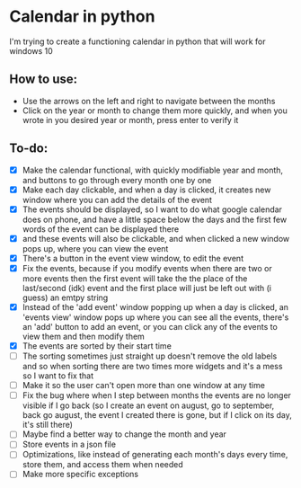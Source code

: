 # Calendar in python

I'm trying to create a functioning calendar in python that will work for windows 10

## How to use:

- Use the arrows on the left and right to navigate between the months
- Click on the year or month to change them more quickly, and when you wrote in you desired year or month, press enter to verify it

## To-do:

- [x] Make the calendar functional, with quickly modifiable year and month, and buttons to go through every month one by one
- [x] Make each day clickable, and when a day is clicked, it creates new window where you can add the details of the event
- [x] The events should be displayed, so I want to do what google calendar does on phone, and have a little space below the days and the first few words of the event can be displayed there
- [x] and these events will also be clickable, and when clicked a new window pops up, where you can view the event
- [x] There's a button in the event view window, to edit the event
- [x] Fix the events, because if you modify events when there are two or more events then the first event will take the the place of the last/second (idk) event and the first place will just be left out with (i guess) an emtpy string
- [x] Instead of the 'add event' window popping up when a day is clicked, an 'events view' window pops up where you can see all the events, there's an 'add' button to add an event, or you can click any of the events to view them and then modify them
- [x] The events are sorted by their start time
- [ ] The sorting sometimes just straight up doesn't remove the old labels and so when sorting there are two times more widgets and it's a mess so I want to fix that
- [ ] Make it so the user can't open more than one window at any time
- [ ] Fix the bug where when I step between months the events are no longer visible if I go back (so I create an event on august, go to september, back go august, the event I created there is gone, but if I click on its day, it's still there)
- [ ] Maybe find a better way to change the month and year
- [ ] Store events in a json file
- [ ] Optimizations, like instead of generating each month's days every time, store them, and access them when needed
- [ ] Make more specific exceptions
